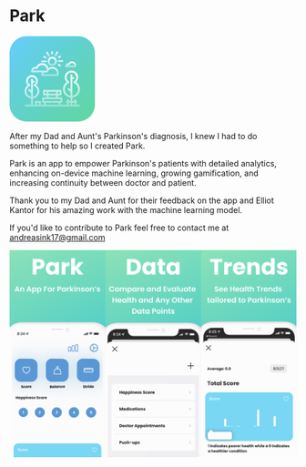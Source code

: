 # Park

![alt text](https://github.com/AndreasInk/ParkinsonsApp/blob/main/park.svg?raw=true)

After my Dad and Aunt's Parkinson's diagnosis, I knew I had to do something to help so I created Park.

Park is an app to empower Parkinson's patients with detailed analytics, enhancing on-device machine learning, growing gamification, and increasing continuity between doctor and patient.

Thank you to my Dad and Aunt for their feedback on the app and Elliot Kantor for his amazing work with the machine learning model.

If you'd like to contribute to Park feel free to contact me at andreasink17@gmail.com

![alt text](https://github.com/AndreasInk/ParkinsonsApp/blob/main/screenshots.svg?raw=true)


